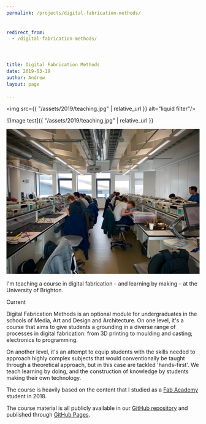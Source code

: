 ```yaml
---
permalink: /projects/digital-fabrication-methods/


redirect_from:
  - /digital-fabrication-methods/



title: Digital Fabrication Methods
date: 2019-03-19
author: Andrew
layout: page

---
```


<img src={{ "/assets/2019/teaching.jpg" | relative_url }} alt="liquid filter"/>

![Image test]{{ "/assets/2019/teaching.jpg" | relative_url }}

<img src="/assets/2019/teaching.jpg" alt="" class="alignnone size-full wp-image-1805" />

I'm teaching a course in digital fabrication – and learning by making – at the University of Brighton.

<span class="label">Current</span>

<!--more-->

Digital Fabrication Methods is an optional module for undergraduates in the schools of Media, Art and Design and Architecture. On one level, it's a course that aims to give students a grounding in a diverse range of processes in digital fabrication: from 3D printing to moulding and casting; electronics to programming.

On another level, it's an attempt to equip students with the skills needed to approach highly complex subjects that would conventionally be taught through a theoretical approach, but in this case are tackled 'hands-first'. We teach learning by doing, and the construction of knowledge by students making their own technology. 

The course is heavily based on the content that I studied as a [Fab Academy](../fab-academy/) student in 2018. 

The course material is all publicly available in our [GitHub repository](https://github.com/fablabbrighton/digital-fabrication-module) and published through [GitHub Pages](https://fablabbrighton.github.io/digital-fabrication-module/course-notes/).
